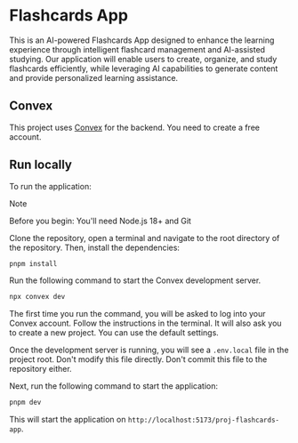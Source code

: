 # Flashcards App

This is an AI-powered Flashcards App designed to enhance the learning experience through intelligent flashcard management and AI-assisted studying. Our application will enable users to create, organize, and study flashcards efficiently, while leveraging AI capabilities to generate content and provide personalized learning assistance.

## Convex

This project uses [Convex](https://convex.dev/) for the backend. You need to create a free account.

## Run locally

To run the application:

> [!NOTE]
> Before you begin: You'll need Node.js 18+ and Git

Clone the repository, open a terminal and navigate to the root directory of the repository. Then, install the dependencies:

```bash
pnpm install
```

Run the following command to start the Convex development server.

```bash
npx convex dev
```

The first time you run the command, you will be asked to log into your Convex account. Follow the instructions in the terminal. It will also ask you to create a new project. You can use the default settings.

Once the development server is running, you will see a `.env.local` file in the project root. Don't modify this file directly. Don't commit this file to the repository either.

Next, run the following command to start the application:

```bash
pnpm dev
```

This will start the application on `http://localhost:5173/proj-flashcards-app`.
